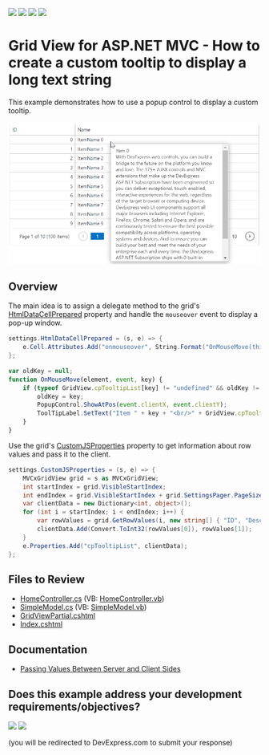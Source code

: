 <!-- default badges list -->
![](https://img.shields.io/endpoint?url=https://codecentral.devexpress.com/api/v1/VersionRange/128549888/24.2.1%2B)
[![](https://img.shields.io/badge/Open_in_DevExpress_Support_Center-FF7200?style=flat-square&logo=DevExpress&logoColor=white)](https://supportcenter.devexpress.com/ticket/details/T342270)
[![](https://img.shields.io/badge/📖_How_to_use_DevExpress_Examples-e9f6fc?style=flat-square)](https://docs.devexpress.com/GeneralInformation/403183)
[![](https://img.shields.io/badge/💬_Leave_Feedback-feecdd?style=flat-square)](#does-this-example-address-your-development-requirementsobjectives)
<!-- default badges end -->
# Grid View for ASP.NET MVC - How to create a custom tooltip to display a long text string

This example demonstrates how to use a popup control to display a custom tooltip.

![Custom Tooltip](customTooltip.png)

## Overview

The main idea is to assign a delegate method to the grid's [HtmlDataCellPrepared](https://docs.devexpress.com/AspNetMvc/DevExpress.Web.Mvc.GridViewSettings.HtmlDataCellPrepared) property and handle the `mouseover` event to display a pop-up window.

```csharp
settings.HtmlDataCellPrepared = (s, e) => {
    e.Cell.Attributes.Add("onmouseover", String.Format("OnMouseMove(this, event, '{0}');", e.KeyValue));
};
```

```js
var oldKey = null;
function OnMouseMove(element, event, key) {
    if (typeof GridView.cpTooltipList[key] != "undefined" && oldKey != key) {
        oldKey = key;
        PopupControl.ShowAtPos(event.clientX, event.clientY);
        ToolTipLabel.SetText("Item " + key + "<br/>" + GridView.cpTooltipList[key]);
    }   
}
```

Use the grid's [CustomJSProperties](https://docs.devexpress.com/AspNetMvc/DevExpress.Web.Mvc.GridViewSettings.CustomJSProperties) property to get information about row values and pass it to the client.

```csharp
settings.CustomJSProperties = (s, e) => {
    MVCxGridView grid = s as MVCxGridView;
    int startIndex = grid.VisibleStartIndex;
    int endIndex = grid.VisibleStartIndex + grid.SettingsPager.PageSize;
    var clientData = new Dictionary<int, object>();
    for (int i = startIndex; i < endIndex; i++) {
        var rowValues = grid.GetRowValues(i, new string[] { "ID", "Description" }) as object[];
        clientData.Add(Convert.ToInt32(rowValues[0]), rowValues[1]);
    }
    e.Properties.Add("cpTooltipList", clientData);
};
```

## Files to Review

* [HomeController.cs](./CS/GridViewTooltip/Controllers/HomeController.cs) (VB: [HomeController.vb](./VB/GridViewTooltip/Controllers/HomeController.vb))
* [SimpleModel.cs](./CS/GridViewTooltip/Models/SimpleModel.cs) (VB: [SimpleModel.vb](./VB/GridViewTooltip/Models/SimpleModel.vb))
* [GridViewPartial.cshtml](./CS/GridViewTooltip/Views/Home/GridViewPartial.cshtml)
* [Index.cshtml](./CS/GridViewTooltip/Views/Home/Index.cshtml)

## Documentation

* [Passing Values Between Server and Client Sides](https://docs.devexpress.com/AspNetMvc/402316/common-features/client-side-functionality/passing-values-between-server-and-client-sides#how-to-access-server-data-on-the-client-side)
<!-- feedback -->
## Does this example address your development requirements/objectives?

[<img src="https://www.devexpress.com/support/examples/i/yes-button.svg"/>](https://www.devexpress.com/support/examples/survey.xml?utm_source=github&utm_campaign=asp-net-mvc-grid-custom-tooltip-in-popup-window&~~~was_helpful=yes) [<img src="https://www.devexpress.com/support/examples/i/no-button.svg"/>](https://www.devexpress.com/support/examples/survey.xml?utm_source=github&utm_campaign=asp-net-mvc-grid-custom-tooltip-in-popup-window&~~~was_helpful=no)

(you will be redirected to DevExpress.com to submit your response)
<!-- feedback end -->
